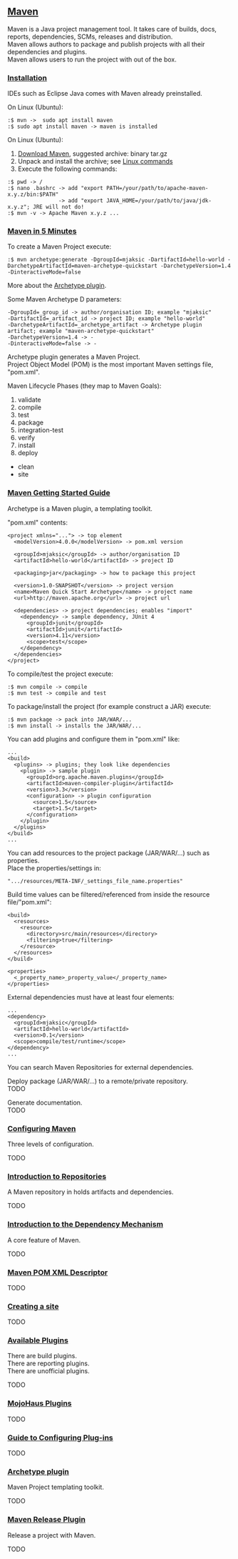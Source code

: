 ## [Maven](https://maven.apache.org/)

Maven is a Java project management tool. It takes care of builds, docs, reports, dependencies, SCMs, releases and distribution.  
Maven allows authors to package and publish projects with all their dependencies and plugins.  
Maven allows users to run the project with out of the box.  

### [Installation](https://maven.apache.org/install.html)

IDEs such as Eclipse Java comes with Maven already preinstalled.  

On Linux (Ubuntu):  
```
:$ mvn ->  sudo apt install maven
:$ sudo apt install maven -> maven is installed
```

On Linux (Ubuntu):  
1) [Download Maven](https://maven.apache.org/download.cgi), suggested archive: binary tar.gz
2) Unpack and install the archive; see [Linux commands](https://github.com/MislavJaksic/Knowledge-Repository/tree/master/Linux)
3) Execute the following commands:
```
:$ pwd -> /
:$ nano .bashrc -> add "export PATH=/your/path/to/apache-maven-x.y.z/bin:$PATH"
                -> add "export JAVA_HOME=/your/path/to/java/jdk-x.y.z"; JRE will not do!
:$ mvn -v -> Apache Maven x.y.z ...
```

### [Maven in 5 Minutes](https://maven.apache.org/guides/getting-started/maven-in-five-minutes.html)

To create a Maven Project execute:  
```
:$ mvn archetype:generate -DgroupId=mjaksic -DartifactId=hello-world -DarchetypeArtifactId=maven-archetype-quickstart -DarchetypeVersion=1.4 -DinteractiveMode=false
```
More about the [Archetype plugin](https://maven.apache.org/guides/introduction/introduction-to-archetypes.html).

Some Maven Archetype D parameters:  
```
-DgroupId=_group_id -> author/organisation ID; example "mjaksic"
-DartifactId=_artifact_id -> project ID; example "hello-world"
-DarchetypeArtifactId=_archetype_artifact -> Archetype plugin artifact; example "maven-archetype-quickstart"
-DarchetypeVersion=1.4 -> -
-DinteractiveMode=false -> -
```

Archetype plugin generates a Maven Project.  
Project Object Model (POM) is the most important Maven settings file, "pom.xml".  

Maven Lifecycle Phases (they map to Maven Goals):
1) validate
2) compile
3) test
4) package
5) integration-test
6) verify
7) install
8) deploy

* clean
* site

### [Maven Getting Started Guide](https://maven.apache.org/guides/getting-started/index.html)

Archetype is a Maven plugin, a templating toolkit.  

"pom.xml" contents:  
```
<project xmlns="..."> -> top element
  <modelVersion>4.0.0</modelVersion> -> pom.xml version
  
  <groupId>mjaksic</groupId> -> author/organisation ID
  <artifactId>hello-world</artifactId> -> project ID
  
  <packaging>jar</packaging> -> how to package this project
  
  <version>1.0-SNAPSHOT</version> -> project version
  <name>Maven Quick Start Archetype</name> -> project name
  <url>http://maven.apache.org</url> -> project url
  
  <dependencies> -> project dependencies; enables "import"
    <dependency> -> sample dependency, JUnit 4
      <groupId>junit</groupId>
      <artifactId>junit</artifactId>
      <version>4.11</version>
      <scope>test</scope>
    </dependency>
  </dependencies>
</project>
```

To compile/test the project execute:  
```
:$ mvn compile -> compile
:$ mvn test -> compile and test
```

To package/install the project (for example construct a JAR) execute:  
```
:$ mvn package -> pack into JAR/WAR/...
:$ mvn install -> installs the JAR/WAR/...
```

You can add plugins and configure them in "pom.xml" like:  
```
...
<build>
  <plugins> -> plugins; they look like dependencies
    <plugin> -> sample plugin
      <groupId>org.apache.maven.plugins</groupId>
      <artifactId>maven-compiler-plugin</artifactId>
      <version>3.3</version>
      <configuration> -> plugin configuration
        <source>1.5</source>
        <target>1.5</target>
      </configuration>
    </plugin>
  </plugins>
</build>
...
```

You can add resources to the project package (JAR/WAR/...) such as properties.  
Place the properties/settings in:  
```
".../resources/META-INF/_settings_file_name.properties"
```

Build time values can be filtered/referenced from inside the resource file/"pom.xml":
```
<build>
  <resources>
    <resource>
      <directory>src/main/resources</directory>
      <filtering>true</filtering>
    </resource>
  </resources>
</build>
```
```
<properties>
  <_property_name>_property_value</_property_name>
</properties>
```

External dependencies must have at least four elements:  
```
...
<dependency>
  <groupId>mjaksic</groupId>
  <artifactId>hello-world</artifactId>
  <version>0.1</version>
  <scope>compile/test/runtime</scope>
</dependency>
...
```
You can search Maven Repositories for external dependencies.  

Deploy package (JAR/WAR/...) to a remote/private repository.  
TODO  

Generate documentation.  
TODO  

### [Configuring Maven](https://maven.apache.org/guides/mini/guide-configuring-maven.html)

Three levels of configuration.  

TODO

### [Introduction to Repositories](https://maven.apache.org/guides/introduction/introduction-to-repositories.html)

A Maven repository in holds artifacts and dependencies.  

TODO

### [Introduction to the Dependency Mechanism](https://maven.apache.org/guides/introduction/introduction-to-dependency-mechanism.html)

A core feature of Maven.  

TODO  

### [Maven POM XML Descriptor](https://maven.apache.org/ref/3.6.0/maven-model/maven.html)

TODO  

### [Creating a site](https://maven.apache.org/guides/mini/guide-site.html)

TODO

### [Available Plugins](https://maven.apache.org/plugins/)

There are build plugins.  
There are reporting plugins.  
There are unofficial plugins.  

TODO  

### [MojoHaus Plugins](https://www.mojohaus.org/plugins.html)

TODO  

### [Guide to Configuring Plug-ins](https://maven.apache.org/guides/mini/guide-configuring-plugins.html)

TODO

### [Archetype plugin](https://maven.apache.org/guides/introduction/introduction-to-archetypes.html)

Maven Project templating toolkit.  

TODO

### [Maven Release Plugin](https://maven.apache.org/maven-release/maven-release-plugin/)

Release a project with Maven.  

TODO  
